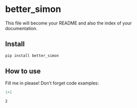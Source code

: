 # better_simon

<!-- WARNING: THIS FILE WAS AUTOGENERATED! DO NOT EDIT! -->

This file will become your README and also the index of your
documentation.

## Install

``` sh
pip install better_simon
```

## How to use

Fill me in please! Don’t forget code examples:

``` python
1+1
```

    2
